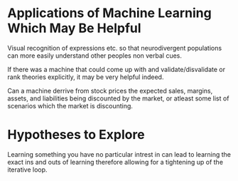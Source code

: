 # Applications of Machine Learning Which May Be Helpful 

Visual recognition of expressions etc. so that neurodivergent populations can more easily understand other peoples non verbal cues.

If there was a machine that could come up with and validate/disvalidate or rank theories explicitly, it may be very helpful indeed.

Can a machine derrive from stock prices the expected sales, margins, assets, and liabilities being discounted by the market, or atleast some list of scenarios which the market is discounting.

# Hypotheses to Explore 

Learning something you have no particular intrest in can lead to learning the exact ins and outs of learning therefore allowing for a tightening up of the iterative loop.
